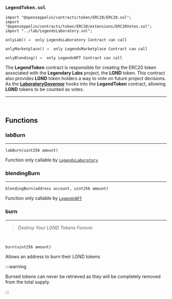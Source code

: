 ### `LegendToken.sol`

``` sol title="imports  | pragma solidity 0.8.4"
import "@openzeppelin/contracts/token/ERC20/ERC20.sol";
import "@openzeppelin/contracts/token/ERC20/extensions/ERC20Votes.sol";
import "../lab/LegendsLaboratory.sol";
```

``` sol title="onlyLab | modifier"
onlyLab() →  only LegendsLaboratory Contract can call
```


``` sol title="onlyMarketplace | modifier"
onlyMarketplace() →  only LegendsMarketplace Contract can call
```


``` sol title="onlyBlending | modifier"
onlyBlending() →  only LegendsNFT Contract can call
```

The **LegendToken** contract is responsible for creating the ERC20 token associated with the **Legendary Labs** project, the **LGND** token. This contract also provides **LGND** token holders a way to vote on future project decisions. As the [**LaboratoryGovernor**](../lab/LaboratoryGovernor) hooks into the **LegendToken** contract, allowing **LGND** tokens to be counted as votes.

---

<br/>

## Functions

### labBurn
---

``` sol title="labBurn(uint256 amount) | public"
labBurn(uint256 amount)
```

Function only callable by [`LegendsLaboratory`](../lab/LegendsLaboratory#labburn)


### blendingBurn
---

``` sol title="blendingBurn | public"
blendingBurn(address account, uint256 amount)
```

Function only callable by [`LegendsNFT`](../legend/LegendsNFT#blendlegends)

### burn
---

> *Destroy Your LGND Tokens Forever*

<br/>

``` sol title="burn | public"
burn(uint256 amount)
```




Allows an address to burn their LGND tokens


:::warning

Burned tokens can never be retrieved as they will be completely removed from the total supply.

:::











